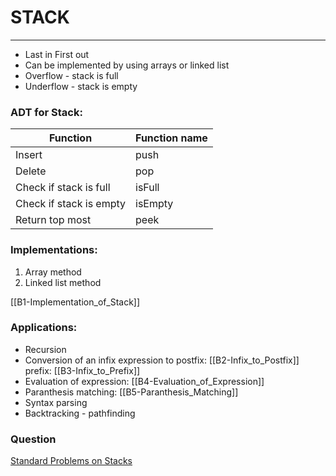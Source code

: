 # STACK
----

- Last in First out
- Can be implemented by using arrays or linked list
- Overflow - stack is full
- Underflow - stack is empty


### ADT for Stack:
| Function                | Function name |
| ----------------------- | ------------- |
| Insert                  | push          |
| Delete                  | pop           |
| Check if stack is full  | isFull        |
| Check if stack is empty | isEmpty       |
| Return top most         | peek          | 


### Implementations:
1. Array method  
2. Linked list method 

[[B1-Implementation_of_Stack]]

### Applications:
- Recursion 
- Conversion of an infix expression to postfix: [[B2-Infix_to_Postfix]]  prefix: [[B3-Infix_to_Prefix]]
- Evaluation of expression: [[B4-Evaluation_of_Expression]]
- Paranthesis matching: [[B5-Paranthesis_Matching]]
- Syntax parsing
- Backtracking - pathfinding


### Question
[Standard Problems on Stacks](https://www.geeksforgeeks.org/next-greater-element/?ref=lbp)


